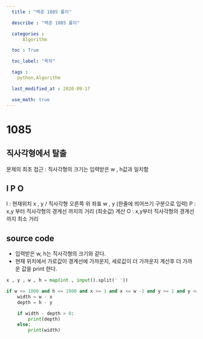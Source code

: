 ```yaml
---
  title : "백준 1085 풀이"

  describe : "백준 1085 풀이"

  categories : 
      Algorithm

  toc : True

  toc_label: "목차"

  tags : 
    python,Algorithm

  last_modified_at : 2020-09-17

  use_math: true
---
```

# 1085
## 직사각형에서 탈출
문제의 최초 접근 : 직사각형의 크기는 입력받은 w , h값과 일치함
## I P O
I : 현재위치 x , y  / 직사각형 오른쪽 위 좌표 w , y (한줄에 띄어쓰기 구분으로 입력)
P : x,y 부터 직사각형의 경계선 까지의 거리 (최솟값) 계산
O : x,y부터 직사각형의 경계선까지 최소 거리
## source code

* 입력받은 w, h는 직사각형의 크기와 같다.
* 현재 위치에서 가로값이 경계선에 가까운지, 세로값이 더 가까운지 계산후 더 가까운 값을 print 한다.

```python
x , y , w , h = map(int , input().split(' '))

if w <= 1000 and h <= 1000 and x >= 1 and x <= w -1 and y >= 1 and y <= h - 1 :
    width = w - x
    depth = h - y

    if width - depth > 0:
        print(depth)
    else:
        print(width)
```
